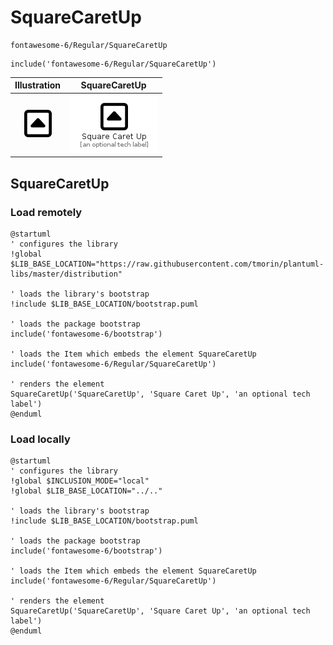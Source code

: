 # SquareCaretUp


```text
fontawesome-6/Regular/SquareCaretUp
```

```text
include('fontawesome-6/Regular/SquareCaretUp')
```



| Illustration | SquareCaretUp |
| :---: | :---: |
| ![illustration for Illustration](../../fontawesome-6/Regular/SquareCaretUp.png) | ![illustration for SquareCaretUp](../../fontawesome-6/Regular/SquareCaretUp.Local.png) |




## SquareCaretUp

### Load remotely
```plantuml
@startuml
' configures the library
!global $LIB_BASE_LOCATION="https://raw.githubusercontent.com/tmorin/plantuml-libs/master/distribution"

' loads the library's bootstrap
!include $LIB_BASE_LOCATION/bootstrap.puml

' loads the package bootstrap
include('fontawesome-6/bootstrap')

' loads the Item which embeds the element SquareCaretUp
include('fontawesome-6/Regular/SquareCaretUp')

' renders the element
SquareCaretUp('SquareCaretUp', 'Square Caret Up', 'an optional tech label')
@enduml
```

### Load locally
```plantuml
@startuml
' configures the library
!global $INCLUSION_MODE="local"
!global $LIB_BASE_LOCATION="../.."

' loads the library's bootstrap
!include $LIB_BASE_LOCATION/bootstrap.puml

' loads the package bootstrap
include('fontawesome-6/bootstrap')

' loads the Item which embeds the element SquareCaretUp
include('fontawesome-6/Regular/SquareCaretUp')

' renders the element
SquareCaretUp('SquareCaretUp', 'Square Caret Up', 'an optional tech label')
@enduml
```

